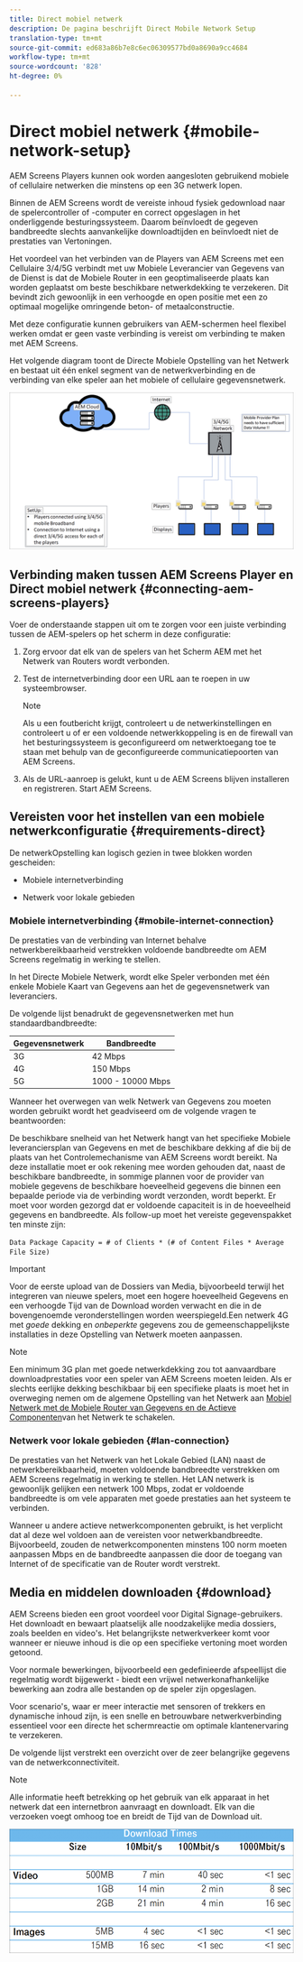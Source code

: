 ```yaml
---
title: Direct mobiel netwerk
description: De pagina beschrijft Direct Mobile Network Setup
translation-type: tm+mt
source-git-commit: ed683a86b7e8c6ec06309577bd0a8690a9cc4684
workflow-type: tm+mt
source-wordcount: '828'
ht-degree: 0%

---
```



# Direct mobiel netwerk {#mobile-network-setup}

AEM Screens Players kunnen ook worden aangesloten gebruikend mobiele of cellulaire netwerken die minstens op een 3G netwerk lopen.

Binnen de AEM Screens wordt de vereiste inhoud fysiek gedownload naar de spelercontroller of -computer en correct opgeslagen in het onderliggende besturingssysteem. Daarom beïnvloedt de gegeven bandbreedte slechts aanvankelijke downloadtijden en beïnvloedt niet de prestaties van Vertoningen.

Het voordeel van het verbinden van de Players van AEM Screens met een Cellulaire 3/4/5G verbindt met uw Mobiele Leverancier van Gegevens van de Dienst is dat de Mobiele Router in een geoptimaliseerde plaats kan worden geplaatst om beste beschikbare netwerkdekking te verzekeren. Dit bevindt zich gewoonlijk in een verhoogde en open positie met een zo optimaal mogelijke omringende beton- of metaalconstructie.

Met deze configuratie kunnen gebruikers van AEM-schermen heel flexibel werken omdat er geen vaste verbinding is vereist om verbinding te maken met AEM Screens.

Het volgende diagram toont de Directe Mobiele Opstelling van het Netwerk en bestaat uit één enkel segment van de netwerkverbinding en de verbinding van elke speler aan het mobiele of cellulaire gegevensnetwerk.

![](/help/using/assets/direct-mobile-1.png)

## Verbinding maken tussen AEM Screens Player en Direct mobiel netwerk {#connecting-aem-screens-players}

Voer de onderstaande stappen uit om te zorgen voor een juiste verbinding tussen de AEM-spelers op het scherm in deze configuratie:

1. Zorg ervoor dat elk van de spelers van het Scherm AEM met het Netwerk van Routers wordt verbonden.

1. Test de internetverbinding door een URL aan te roepen in uw systeembrowser.

   >[!NOTE]
   >Als u een foutbericht krijgt, controleert u de netwerkinstellingen en controleert u of er een voldoende netwerkkoppeling is en de firewall van het besturingssysteem is geconfigureerd om netwerktoegang toe te staan met behulp van de geconfigureerde communicatiepoorten van AEM Screens.

1. Als de URL-aanroep is gelukt, kunt u de AEM Screens blijven installeren en registreren. Start AEM Screens.

## Vereisten voor het instellen van een mobiele netwerkconfiguratie {#requirements-direct}

De netwerkOpstelling kan logisch gezien in twee blokken worden gescheiden:

* Mobiele internetverbinding

* Netwerk voor lokale gebieden

### Mobiele internetverbinding {#mobile-internet-connection}

De prestaties van de verbinding van Internet behalve netwerkbereikbaarheid verstrekken voldoende bandbreedte om AEM Screens regelmatig in werking te stellen.

In het Directe Mobiele Netwerk, wordt elke Speler verbonden met één enkele Mobiele Kaart van Gegevens aan het de gegevensnetwerk van leveranciers.

De volgende lijst benadrukt de gegevensnetwerken met hun standaardbandbreedte:

| Gegevensnetwerk | Bandbreedte |
|--- |--- |
| 3G | 42 Mbps |
| 4G | 150 Mbps |
| 5G | 1000 - 10000 Mbps |

Wanneer het overwegen van welk Netwerk van Gegevens zou moeten worden gebruikt wordt het geadviseerd om de volgende vragen te beantwoorden:

De beschikbare snelheid van het Netwerk hangt van het specifieke Mobiele leveranciersplan van Gegevens en met de beschikbare dekking af die bij de plaats van het Controlemechanisme van AEM Screens wordt bereikt.
Na deze installatie moet er ook rekening mee worden gehouden dat, naast de beschikbare bandbreedte, in sommige plannen voor de provider van mobiele gegevens de beschikbare hoeveelheid gegevens die binnen een bepaalde periode via de verbinding wordt verzonden, wordt beperkt. Er moet voor worden gezorgd dat er voldoende capaciteit is in de hoeveelheid gegevens en bandbreedte.
Als follow-up moet het vereiste gegevenspakket ten minste zijn:

`Data Package Capacity = # of Clients * (# of Content Files * Average File Size)`


>[!IMPORTANT]
>Voor de eerste upload van de Dossiers van Media, bijvoorbeeld terwijl het integreren van nieuwe spelers, moet een hogere hoeveelheid Gegevens en een verhoogde Tijd van de Download worden verwacht en die in de bovengenoemde veronderstellingen worden weerspiegeld.Een netwerk 4G met *goede* dekking en *onbeperkte* gegevens zou de gemeenschappelijkste installaties in deze Opstelling van Netwerk moeten aanpassen.

>[!NOTE]
>Een minimum 3G plan met goede netwerkdekking zou tot aanvaardbare downloadprestaties voor een speler van AEM Screens moeten leiden. Als er slechts eerlijke dekking beschikbaar bij een specifieke plaats is moet het in overweging nemen om de algemene Opstelling van het Netwerk aan [Mobiel Netwerk met de Mobiele Router van Gegevens en de Actieve Componenten](/help/using/mobile-network-router.md)van het Netwerk te schakelen.


### Netwerk voor lokale gebieden {#lan-connection}

De prestaties van het Netwerk van het Lokale Gebied (LAN) naast de netwerkbereikbaarheid, moeten voldoende bandbreedte verstrekken om AEM Screens regelmatig in werking te stellen. Het LAN netwerk is gewoonlijk gelijken een netwerk 100 Mbps, zodat er voldoende bandbreedte is om vele apparaten met goede prestaties aan het systeem te verbinden.

Wanneer u andere actieve netwerkcomponenten gebruikt, is het verplicht dat al deze wel voldoen aan de vereisten voor netwerkbandbreedte. Bijvoorbeeld, zouden de netwerkcomponenten minstens 100 norm moeten aanpassen Mbps en de bandbreedte aanpassen die door de toegang van Internet of de specificatie van de Router wordt verstrekt.

## Media en middelen downloaden {#download}

AEM Screens bieden een groot voordeel voor Digital Signage-gebruikers. Het downloadt en bewaart plaatselijk alle noodzakelijke media dossiers, zoals beelden en video&#39;s. Het belangrijkste netwerkverkeer komt voor wanneer er nieuwe inhoud is die op een specifieke vertoning moet worden getoond.

Voor normale bewerkingen, bijvoorbeeld een gedefinieerde afspeellijst die regelmatig wordt bijgewerkt - biedt een vrijwel netwerkonafhankelijke bewerking aan zodra alle bestanden op de speler zijn opgeslagen.

Voor scenario&#39;s, waar er meer interactie met sensoren of trekkers en dynamische inhoud zijn, is een snelle en betrouwbare netwerkverbinding essentieel voor een directe het schermreactie om optimale klantenervaring te verzekeren.

De volgende lijst verstrekt een overzicht over de zeer belangrijke gegevens van de netwerkconnectiviteit.

>[!NOTE]
>Alle informatie heeft betrekking op het gebruik van elk apparaat in het netwerk dat een internetbron aanvraagt en downloadt. Elk van die verzoeken voegt omhoog toe en breidt de Tijd van de Download uit.

![](/help/using/assets/download-times-mobile.png)



